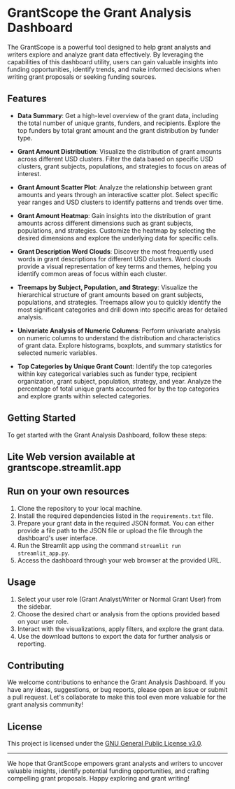 # GrantScope the Grant Analysis Dashboard

The GrantScope is a powerful tool designed to help grant analysts and writers explore and analyze grant data effectively. By leveraging the capabilities of this dashboard utility, users can gain valuable insights into funding opportunities, identify trends, and make informed decisions when writing grant proposals or seeking funding sources.

## Features

- **Data Summary**: Get a high-level overview of the grant data, including the total number of unique grants, funders, and recipients. Explore the top funders by total grant amount and the grant distribution by funder type.

- **Grant Amount Distribution**: Visualize the distribution of grant amounts across different USD clusters. Filter the data based on specific USD clusters, grant subjects, populations, and strategies to focus on areas of interest.

- **Grant Amount Scatter Plot**: Analyze the relationship between grant amounts and years through an interactive scatter plot. Select specific year ranges and USD clusters to identify patterns and trends over time.

- **Grant Amount Heatmap**: Gain insights into the distribution of grant amounts across different dimensions such as grant subjects, populations, and strategies. Customize the heatmap by selecting the desired dimensions and explore the underlying data for specific cells.

- **Grant Description Word Clouds**: Discover the most frequently used words in grant descriptions for different USD clusters. Word clouds provide a visual representation of key terms and themes, helping you identify common areas of focus within each cluster.

- **Treemaps by Subject, Population, and Strategy**: Visualize the hierarchical structure of grant amounts based on grant subjects, populations, and strategies. Treemaps allow you to quickly identify the most significant categories and drill down into specific areas for detailed analysis.

- **Univariate Analysis of Numeric Columns**: Perform univariate analysis on numeric columns to understand the distribution and characteristics of grant data. Explore histograms, boxplots, and summary statistics for selected numeric variables.

- **Top Categories by Unique Grant Count**: Identify the top categories within key categorical variables such as funder type, recipient organization, grant subject, population, strategy, and year. Analyze the percentage of total unique grants accounted for by the top categories and explore grants within selected categories.

## Getting Started

To get started with the Grant Analysis Dashboard, follow these steps:

## Lite Web version available at grantscope.streamlit.app

## Run on your own resources

1. Clone the repository to your local machine.
2. Install the required dependencies listed in the `requirements.txt` file.
3. Prepare your grant data in the required JSON format. You can either provide a file path to the JSON file or upload the file through the dashboard's user interface.
4. Run the Streamlit app using the command `streamlit run streamlit_app.py`.
5. Access the dashboard through your web browser at the provided URL.

## Usage

1. Select your user role (Grant Analyst/Writer or Normal Grant User) from the sidebar.
2. Choose the desired chart or analysis from the options provided based on your user role.
3. Interact with the visualizations, apply filters, and explore the grant data.
4. Use the download buttons to export the data for further analysis or reporting.

## Contributing

We welcome contributions to enhance the Grant Analysis Dashboard. If you have any ideas, suggestions, or bug reports, please open an issue or submit a pull request. Let's collaborate to make this tool even more valuable for the grant analysis community!

## License

This project is licensed under the [GNU General Public License v3.0](LICENSE).

---

We hope that GrantScope empowers grant analysts and writers to uncover valuable insights, identify potential funding opportunities, and crafting compelling grant proposals. Happy exploring and grant writing!

